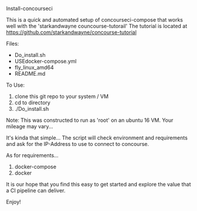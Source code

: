 Install-concourseci

This is a quick and automated setup of concourseci-compose that works well with the 'starkandwayne councourse-tutorail'
The tutorial is located at https://github.com/starkandwayne/concourse-tutorial

Files:
 * Do_install.sh
 * USEdocker-compose.yml
 * fly_linux_amd64
 * README.md
 
 To Use:  
 1) clone this git repo to your system / VM
 2) cd to directory
 3) ./Do_install.sh
 
 Note: This was constructed to run as 'root' on an ubuntu 16 VM. Your mileage may vary...
 
 It's kinda that simple...
The script will check environment and requirements and ask for the IP-Address to use to connect to concourse.
 
 As for requirements...
 1) docker-compose
 2) docker
 
 It is our hope that you find this easy to get started and explore the value that a CI pipeline can deliver.
 
 Enjoy!
